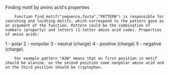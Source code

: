 Finding motif by amino acid's properties

        Function find_motif("sequence.fasta","PATTERN") is responsible for searching and locating motifs, which correspond to the pattern gave as an argument of the function. Pattern could be the combination of numbers (property) and letters (1-letter amino acid code). Properties of amino acids:
        
  1 - polar
  2 - nonpolar
  3 - neutral (charge)
  4 - positive (charge)
  5 - negative (charge).
  
        For example pattern "A2W" means that on first position in motif should be alanine, on the second position some nonpolar amino acid and on the third position should be tryptophan. 
